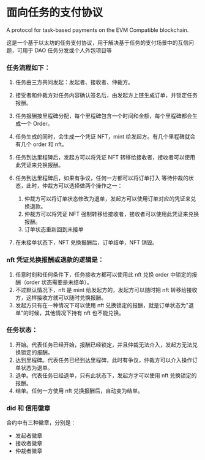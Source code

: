 # 面向任务的支付协议

A protocol for task-based payments on the EVM Compatible blockchain.

这是一个基于以太坊的任务支付协议，用于解决基于任务的支付场景中的互信问题，可用于 DAO 任务分发或个人外包项目等

### 任务流程如下：

1. 任务由三方共同发起：发起者、接收者、仲裁方。
2. 接受者和仲裁方对任务内容确认签名后，由发起方上链生成订单，并锁定任务报酬。
3. 任务报酬按里程碑分配，每个里程碑包含一个时间和金额，每个里程碑都会生成一个 Order。
4. 任务生成的同时，会生成一个凭证 NFT，mint 给发起方。有几个里程碑就会有几个 order 和 nft。
5. 任务到达里程碑后，发起方可以将凭证 NFT 转移给接收者，接收者可以使用此凭证来兑换报酬。

6. 任务到达里程碑后，如果有争议，任何一方都可以将订单打入 等待仲裁的状态，此时，仲裁方可以选择做两个操作之一：
   1. 仲裁方可以将订单状态修改为退单，发起方可以使用订单对应的凭证来兑换退款。
   2. 仲裁方可以将凭证 NFT 强制转移给接收者，接收者可以使用此凭证来兑换报酬。
   3. 订单状态重新回到未接单
7. 在未接单状态下，NFT 兑换报酬后，订单结单，NFT 销毁。

### nft 凭证兑换报酬或退款的逻辑是：

1. 任意时刻和任何条件下，任务接收方都可以使用此 nft 兑换 order 中锁定的报酬（order 状态需要是未结单）。
2. 不过默认情况下，nft 是 mint 给发起方的，发起方可以随时把 nft 转移给接收方，这样接收方就可以随时兑换报酬。
3. 发起方只有在一种情况下可以使用 nft 兑换锁定的报酬，就是订单状态为"退单"的时候，其他情况下持有 nft 也不能兑换。

### 任务状态：

1. 开始。代表任务已经开始，报酬已经锁定，并且仲裁无法介入，发起方无法兑换锁定的报酬。
2. 达到里程碑。代表任务已经到达里程碑，此时有争议，仲裁方可以介入操作订单状态为退单。
3. 退单。代表任务已经退单，只有此状态下，发起方才可以使用 nft 兑换锁定的报酬。
4. 结单。任何一方使用 nft 兑换报酬后，自动变为结单。

### did 和 信用徽章

合约中有三种徽章，分别是：

- 发起者徽章
- 接收者徽章
- 仲裁者徽章
